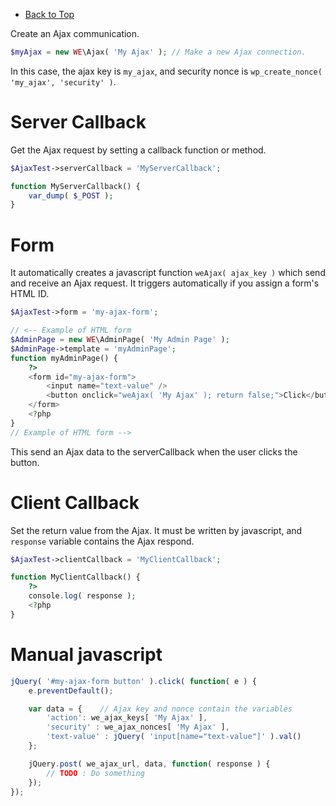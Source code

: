 * [Back to Top](https://github.com/sujin2f/wp_express/blob/master/README.md)

Create an Ajax communication.
```php
$myAjax = new WE\Ajax( 'My Ajax' ); // Make a new Ajax connection.
```
In this case, the ajax key is ```my_ajax```, and security nonce is ```wp_create_nonce( 'my_ajax', 'security' )```.

# Server Callback
Get the Ajax request by setting a callback function or method.
```php
$AjaxTest->serverCallback = 'MyServerCallback';

function MyServerCallback() {
	var_dump( $_POST );
}
```

# Form
It automatically creates a javascript function ```weAjax( ajax_key )``` which send and receive an Ajax request. It triggers automatically if you assign a form's HTML ID.
```php
$AjaxTest->form = 'my-ajax-form';

// <-- Example of HTML form
$AdminPage = new WE\AdminPage( 'My Admin Page' );
$AdminPage->template = 'myAdminPage';
function myAdminPage() {
	?>
	<form id="my-ajax-form">
		<input name="text-value" />
		<button onclick="weAjax( 'My Ajax' ); return false;">Click</button>
	</form>
	<?php
}
// Example of HTML form -->
```
This send an Ajax data to the serverCallback when the user clicks the button.

# Client Callback
Set the return value from the Ajax. It must be written by javascript, and ```response``` variable contains the Ajax respond.
```php
$AjaxTest->clientCallback = 'MyClientCallback';

function MyClientCallback() {
	?>
	console.log( response );
	<?php
}
```

# Manual javascript
```js
jQuery( '#my-ajax-form button' ).click( function( e ) {
	e.preventDefault();

	var data = {	// Ajax key and nonce contain the variables
		'action': we_ajax_keys[ 'My Ajax' ],
		'security' : we_ajax_nonces[ 'My Ajax' ],
		'text-value' : jQuery( 'input[name="text-value"]' ).val()
	};

	jQuery.post( we_ajax_url, data, function( response ) {
		// TODO : Do something
	});
});
```
